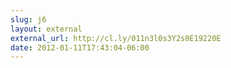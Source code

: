 ```yaml
---
slug: j6
layout: external
external_url: http://cl.ly/011n3l0s3Y2s0E19220E
date: 2012-01-11T17:43:04-06:00
---
```

